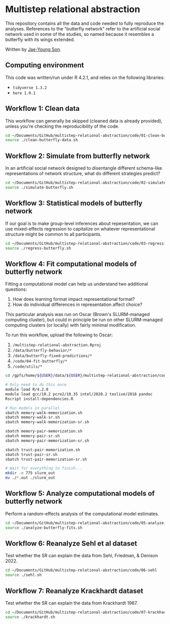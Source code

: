 # Multistep relational abstraction

This repository contains all the data and code needed to fully reproduce the analyses. References to the "butterfly network" refer to the artificial social network used in some of the studies, so named because it resembles a butterfly with its wings extended.

Written by [Jae-Young Son](https://jaeyoungson.com/).


## Computing environment

This code was written/run under R 4.2.1, and relies on the following libraries:
- `tidyverse 1.3.2`
- `here 1.0.1`


## Workflow 1: Clean data

This workflow can generally be skipped (cleaned data is already provided), unless you're checking the reproducibility of the code.

```bash
cd ~/Documents/GitHub/multistep-relational-abstraction/code/01-clean-butterfly-data
source ./clean-butterfly-data.sh
```


## Workflow 2: Simulate from butterfly network

In an artificial social network designed to disentangle different schema-like representations of network structure, what do different strategies predict?

```bash
cd ~/Documents/GitHub/multistep-relational-abstraction/code/02-simulate-butterfly
source ./simulate-butterfly.sh
```


## Workflow 3: Statistical models of butterfly network

If our goal is to make group-level inferences about repesentation, we can use mixed-effects regression to capitalize on whatever representational structure might be common to all participants.

```bash
cd ~/Documents/GitHub/multistep-relational-abstraction/code/03-regress-butterfly
source ./regress-butterfly.sh
```


## Workflow 4: Fit computational models of butterfly network

Fitting a computational model can help us understand two additional questions:
1. How does learning format impact representational format?
2. How do individual differences in representation affect choice?

This particular analysis was run on Oscar (Brown's SLURM-managed computing cluster), but could in principle be run on other SLURM-managed computing clusters (or locally) with fairly minimal modification.

To run this workflow, upload the following to Oscar:
1. `/multistep-relational-abstraction.Rproj`
2. `/data/butterfly-behavior/*`
3. `/data/butterfly-fixed-predictions/*`
4. `/code/04-fit-butterfly/*`
5. `/code/utils/*`

```bash
cd /gpfs/home/${USER}/data/${USER}/multistep-relational-abstraction/code/04-fit-butterfly/

# Only need to do this once
module load R/4.2.0
module load gcc/10.2 pcre2/10.35 intel/2020.2 texlive/2018 pandoc
Rscript install-dependencies.R

# Run models in parallel
sbatch memory-walk-memorization.sh
sbatch memory-walk-sr.sh
sbatch memory-walk-memorization-sr.sh

sbatch memory-pair-memorization.sh
sbatch memory-pair-sr.sh
sbatch memory-pair-memorization-sr.sh

sbatch trust-pair-memorization.sh
sbatch trust-pair-sr.sh
sbatch trust-pair-memorization-sr.sh

# Wait for everything to finish...
mkdir -m 775 slurm_out
mv ./*.out ./slurm_out
```


## Workflow 5: Analyze computational models of butterfly network

Perform a random-effects analysis of the computational model estimates.

```bash
cd ~/Documents/GitHub/multistep-relational-abstraction/code/05-analyze-butterfly-fits
source ./analyze-butterfly-fits.sh
```


## Workflow 6: Reanalyze Sehl et al dataset

Test whether the SR can explain the data from Sehl, Friedman, & Denison 2022.

```bash
cd ~/Documents/GitHub/multistep-relational-abstraction/code/06-sehl
source ./sehl.sh
```


## Workflow 7: Reanalyze Krackhardt dataset

Test whether the SR can explain the data from Krackhardt 1987.

```bash
cd ~/Documents/GitHub/multistep-relational-abstraction/code/07-krackhardt
source ./krackhardt.sh
```